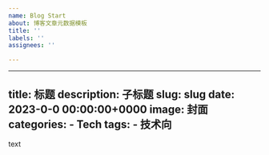 ```yaml
---
name: Blog Start
about: 博客文章元数据模板
title: ''
labels: ''
assignees: ''

---
```



---
title: 标题
description: 子标题
slug: slug
date: 2023-0-0 00:00:00+0000
image: 封面
categories:
    - Tech
tags:
    - 技术向
---

text
